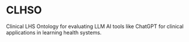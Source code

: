 # CLHSO
Clinical LHS Ontology for evaluating LLM AI tools like ChatGPT for clinical applications in learning health systems. 
